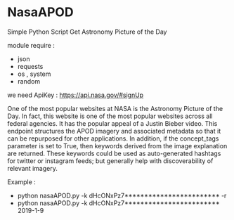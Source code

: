 # NasaAPOD
Simple Python Script Get Astronomy Picture of the Day

module require :
  - json
  - requests
  - os , system
  - random


we need ApiKey : https://api.nasa.gov/#signUp


One of the most popular websites at NASA is the Astronomy Picture of the Day. In fact, this website is one of the most popular websites across all federal agencies. It has the popular appeal of a Justin Bieber video. This endpoint structures the APOD imagery and associated metadata so that it can be repurposed for other applications. In addition, if the concept_tags parameter is set to True, then keywords derived from the image explanation are returned. These keywords could be used as auto-generated hashtags for twitter or instagram feeds; but generally help with discoverability of relevant imagery.


Example :
  - python nasaAPOD.py -k dHcONxPz7************************ -r
  - python nasaAPOD.py -k dHcONxPz7************************ 2019-1-9
